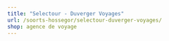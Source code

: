 ```yaml
---
title: "Selectour - Duverger Voyages"
url: /soorts-hossegor/selectour-duverger-voyages/
shop: agence de voyage
---
```

